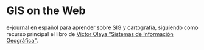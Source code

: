 # GIS on the Web

[e-journal](https://github.com/elenatorro/e-journal) en español para aprender sobre SIG y cartografía, siguiendo como recurso principal el libro de [Victor Olaya "Sistemas de Información Geográfica"](http://volaya.github.io/libro-sig/).
